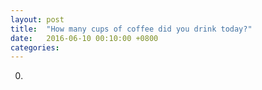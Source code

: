 ```yaml
---
layout: post
title:  "How many cups of coffee did you drink today?"
date:   2016-06-10 00:10:00 +0800
categories: 
---
```

0.
